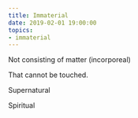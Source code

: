 ```yaml
---
title: Immaterial
date: 2019-02-01 19:00:00
topics:
- immaterial
---
```



Not consisting of matter (incorporeal)

That cannot be touched.

Supernatural

Spiritual



